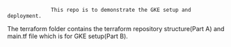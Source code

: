                   This repo is to demonstrate the GKE setup and deployment.

The terraform folder contains the terraform repository structure(Part A) and main.tf file which is for GKE setup(Part B).

